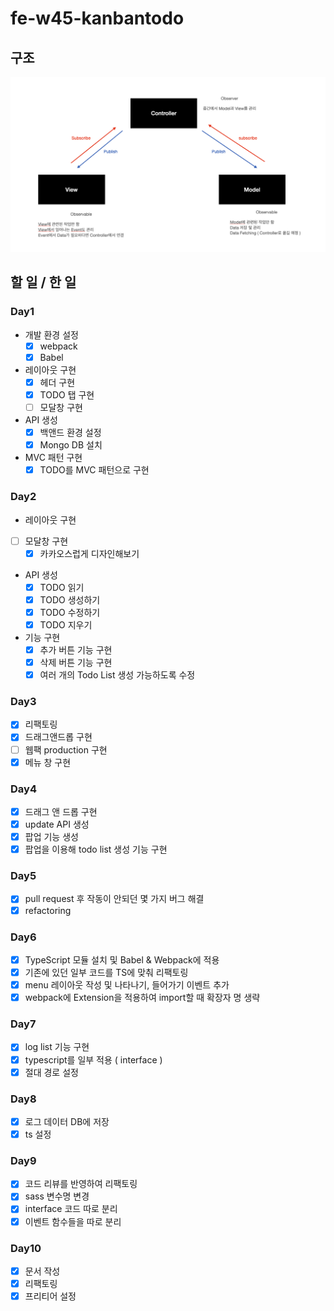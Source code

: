 # fe-w45-kanbantodo

## 구조

![구조](./docs/image/arc.png)

## 할 일 / 한 일

### Day1

- 개발 환경 설정
  - [x] webpack
  - [x] Babel
- 레이아웃 구현
  - [x] 헤더 구현
  - [x] TODO 탭 구현
  - [ ] 모달창 구현
- API 생성
  - [x] 백앤드 환경 설정
  - [x] Mongo DB 설치
- MVC 패턴 구현
  - [x] TODO를 MVC 패턴으로 구현

### Day2

- 레이아웃 구현
- [ ] 모달창 구현
  - [x] 카카오스럽게 디자인해보기
- API 생성
  - [x] TODO 읽기
  - [x] TODO 생성하기
  - [x] TODO 수정하기
  - [x] TODO 지우기
- 기능 구현
  - [x] 추가 버튼 기능 구현
  - [x] 삭제 버튼 기능 구현
  - [x] 여러 개의 Todo List 생성 가능하도록 수정

### Day3

- [x] 리팩토링
- [x] 드래그앤드롭 구현
- [ ] 웹팩 production 구현
- [x] 메뉴 창 구현

### Day4

- [x] 드래그 앤 드롭 구현
- [x] update API 생성
- [x] 팝업 기능 생성
- [x] 팝업을 이용해 todo list 생성 기능 구현

### Day5

- [x] pull request 후 작동이 안되던 몇 가지 버그 해결
- [x] refactoring

### Day6

- [x] TypeScript 모듈 설치 및 Babel & Webpack에 적용
- [x] 기존에 있던 일부 코드를 TS에 맞춰 리팩토링
- [x] menu 레이아웃 작성 및 나타나기, 들어가기 이벤트 추가
- [x] webpack에 Extension을 적용하여 import할 때 확장자 명 생략

### Day7

- [x] log list 기능 구현
- [x] typescript를 일부 적용 ( interface )
- [x] 절대 경로 설정

### Day8

- [x] 로그 데이터 DB에 저장
- [x] ts 설정

### Day9

- [x] 코드 리뷰를 반영하여 리팩토링
- [x] sass 변수명 변경
- [x] interface 코드 따로 분리
- [x] 이벤트 함수들을 따로 분리

### Day10

- [x] 문서 작성
- [x] 리팩토링
- [x] 프리티어 설정
